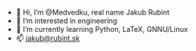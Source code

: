- 👋 Hi, I’m @Medvedku, real name Jakub Rubint
- 👀 I’m interested in engineering
- 🌱 I’m currently learning Python, LaTeX, GNNU/Linux
- 📫 jakub@rubint.sk

<!---
Medvedku/Medvedku is a ✨ special ✨ repository because its `README.md` (this file) appears on your GitHub profile.
You can click the Preview link to take a look at your changes.
--->
